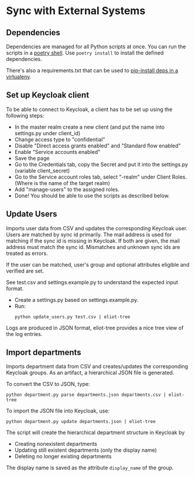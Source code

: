 # Sync with External Systems

## Dependencies

Dependencies are managed for all Python scripts at once.
You can run the scripts in a [poetry shell](https://python-poetry.org/docs/cli/#shell).
Use `poetry install` to install the defined dependencies.

There's also a requirements.txt that can be used to [pip-install deps in a virtualenv](https://packaging.python.org/guides/installing-using-pip-and-virtual-environments/).

## Set up Keycloak client
To be able to connect to Keycloak, a client has to be set up using the following steps:
- In the master realm create a new client (and put the name into settings.py under client_id)
- Change access type to "confidential"
- Disable "Direct access grants enabled" and "Standard flow enabled"
- Enable "Service accounts enabled"
- Save the page
- Go to the Credentials tab, copy the Secret and put it into the settings.py (variable client_secret)
- Go to the Service account roles tab, select "<realm-name>-realm" under Client Roles. (Where <realm-name> is the name of the target realm)
- Add "manage-users" to the assigned roles.
- Done! You should be able to use the scripts as described below.

## Update Users

Imports user data from CSV and updates the corresponding Keycloak user.
Users are matched by sync id primarily.
The mail address is used for matching if the sync id is missing in Keycloak.
If both are given, the mail address must match the sync id.
Mismatches and unknown sync ids are treated as errors.

If the user can be matched, user's group and optional attributes eligible and verified are set.

See test.csv and settings.example.py to understand the expected input format.

- Create a settings.py based on settings.example.py.
- Run:
  ~~~
  python update_users.py test.csv | eliot-tree
  ~~~

Logs are produced in JSON format, eliot-tree provides a nice tree view of the log entries.

## Import departments

Imports department data from CSV and creates/updates the corresponding Keycloak groups.
As an artifact, a hierarchical JSON file is generated.

To convert the CSV to JSON, type:
  ~~~
  python department.py parse departments.json departments.csv | eliot-tree
  ~~~

To import the JSON file into Keycloak, use:
  ~~~
  python department.py update departments.json | eliot-tree
  ~~~

The script will create the hierarchical department structure in Keycloak by

- Creating nonexistent departments
- Updating still existent departments (only the display name)
- Deleting no longer existing departments

The display name is saved as the attribute `display_name` of the group.
